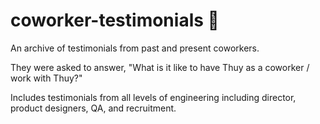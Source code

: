 # coworker-testimonials 🦄
An archive of testimonials from past and present coworkers.

They were asked to answer, "What is it like to have Thuy as a coworker / work with Thuy?"

Includes testimonials from all levels of engineering including director, product designers, QA, and recruitment.
